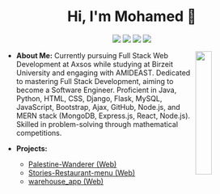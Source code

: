 <h1 align="center">Hi, I'm Mohamed 👋</h1>
<p align="center">
    <a href="https://twitter.com/mohamed_abusrea"><img src="https://img.shields.io/badge/twitter-%231FA1F1?style=flat&logo=twitter&logoColor=white"/></a>
    <a href="www.linkedin.com/in/mohammad-yahya-912482257"><img src="https://img.shields.io/badge/linkedin-%230177B5?style=flat&logo=linkedin&logoColor=white"/></a>
    <a href="https://www.youtube.com/channel/UC3sCzPoswvXgEpg1_rZqz3w"><img src="https://img.shields.io/badge/youtube-%23FF0000?style=flat&logo=youtube&logoColor=white"/></a>
    <a href="https://www.instagram.com/mo7ammad.yahya/"><img src="https://img.shields.io/badge/instagram-%23E4415F?style=flat&logo=instagram&logoColor=white"/></a>
</p>

<img src="https://github.com/mohamedabusrea/mohamedabusrea/blob/master/profile-img.png" align="right" width="25%"/>

- **About Me:**
  Currently pursuing Full Stack Web Development at Axsos while studying at Birzeit University and engaging with AMIDEAST. Dedicated to mastering Full Stack Development, aiming to become a Software Engineer. Proficient in Java, Python, HTML, CSS, Django, Flask, MySQL, JavaScript, Bootstrap, Ajax, GitHub, Node.js, and MERN stack (MongoDB, Express.js, React, Node.js). Skilled in problem-solving through mathematical competitions.

- **Projects:**
  - [Palestine-Wanderer (Web)](https://github.com/MohammadYahya2/Palestine-Wanderer)
  - [Stories-Restaurant-menu (Web)](https://github.com/MohammadYahya2/Stories-Restaurant-menu)
  - [warehouse_app (Web)](https://github.com/MohammadYahya2/warehouse_app)
